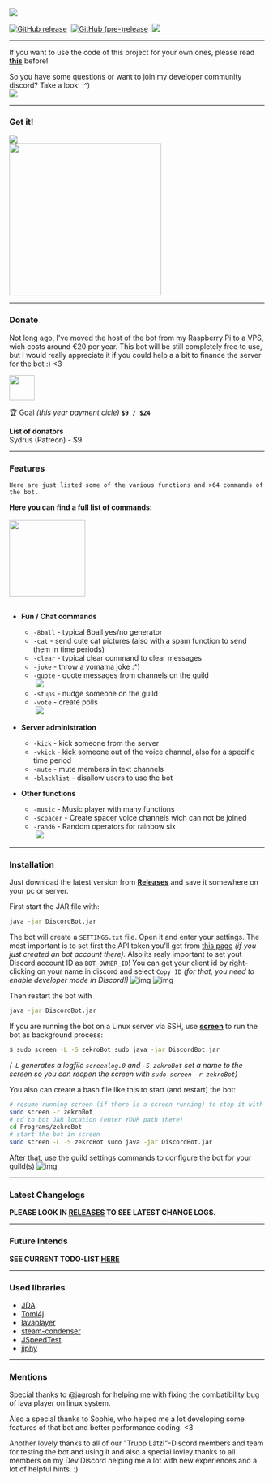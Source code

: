 <img src="https://raw.githubusercontent.com/zekroTJA/DiscordBot/master/.websrc/logo%20-%20title.png" />
<br/>

[![GitHub release](https://img.shields.io/github/release/zekrotja/DiscordBot.svg)](https://github.com/zekroTJA/DiscordBot/releases)&nbsp;
[![GitHub (pre-)release](https://img.shields.io/github/release/zekrotja/DiscordBot/all.svg)](https://github.com/zekroTJA/DiscordBot/releases)&nbsp;
<a href="https://discordapp.com/oauth2/authorize?client_id=272336949841362944&scope=bot&permissions=1882582134">
<img src="https://img.shields.io/badge/currently%20running%20on-1.40.1.0-3cd0d8.svg"></a><br>

-----

If you want to use the code of this project for your own ones, please read **[this](http://s.zekro.de/codepolicy)** before!

So you have some questions or want to join my developer community discord? Take a look! :^)
<br/><a href="http://discord.zekro.de"><img src="https://discordapp.com/api/guilds/307084334198816769/embed.png"/></a>

-----
### Get it!
<img src="https://img.shields.io/badge/Server%20Capacity-40%2F250-3cc482.svg"><br>
<a href="https://discordapp.com/oauth2/authorize?client_id=272336949841362944&scope=bot&permissions=1882582134"><img src="https://github.com/zekroTJA/DiscordBot/blob/master/.websrc/add_to_discord.png?raw=true" width="300"/></a>

---
### Donate

Not long ago, I've moved the host of the bot from my Raspberry Pi to a VPS, wich costs around €20 per year. This bot will be still completely free to use, but I would really appreciate it if you could help a a bit to finance the server for the bot :) <3

<a href="https://support.zekro.de"><img src="https://github.com/zekroTJA/DiscordBot/blob/master/.websrc/donate.png" height="50"/></a>

🏆 Goal *(this year payment cicle)*  **`$9 / $24`**

**List of donators**<br>
Sydrus (Patreon)  -  $9

-----
### Features

```
Here are just listed some of the various functions and >64 commands of the bot.
```
**Here you can find a full list of commands:**<br><br>
<a href="https://docs.google.com/spreadsheets/d/1vDsZgn49s6D1OCfyJE0aAixgbMfHb1n6ybHPG8g2Ing/edit?usp=sharing" target="_blank"><img src="https://s3.amazonaws.com/cdn.freshdesk.com/data/helpdesk/attachments/production/1033926355/original/GoogleSheets.png" width="150"/></a><br><br>

- **Fun / Chat commands**
  - `-8ball` - typical 8ball yes/no generator
  - `-cat` - send cute cat pictures (also with a spam function to send them in time periods)
  - `-clear` - typical clear command to clear messages
  - `-joke` - throw a yomama joke :^)
  - `-quote` - quote messages from channels on the guild<br>
  &nbsp;![](https://image.prntscr.com/image/g3-ctAYBSlu1eS9qoFTSSQ.png)
  - `-stups` - nudge someone on the guild
  - `-vote` - create polls<br>
  &nbsp;![](https://image.prntscr.com/image/5_avzZNQRUijY2rUgc1XgQ.png)
  
  
- **Server administration**
  - `-kick` - kick someone from the server
  - `-vkick` - kick someone out of the voice channel, also for a specific time period
  - `-mute` - mute members in text channels
  - `-blacklist` - disallow users to use the bot
  
- **Other functions**
  - `-music` - Music player with many functions
  - `-scpacer` - Create spacer voice channels wich can not be joined
  - `-rand6` - Random operators for rainbow six<br>
  &nbsp;![](https://image.prntscr.com/image/WHZh5l76TKupvWUmoIQBpA.png)

-----
### Installation

Just download the latest version from **[Releases](https://github.com/zekroTJA/DiscordBot/releases)** and save it somewhere on your pc or server.

First start the JAR file with:
```bash
java -jar DiscordBot.jar
```
The bot will create a `SETTINGS.txt` file. Open it and enter your settings.
The most important is to set first the API token you'll get from [this page](https://discordapp.com/developers/applications/me) *(if you just created an bot account there).* Also its realy important to set yout Discord account ID as `BOT_OWNER_ID`! You can get your client id by right-clicking on your name in discord and select `Copy ID` *(for that, you need to enable developer mode in Discord!)*
![img](https://image.prntscr.com/image/Jmf2FssPSdKEb9jNOTra-g.png)
![img](https://image.prntscr.com/image/UrxT_eI7SbqmZIcbQs1QvQ.png)

Then restart the bot with
```bash
java -jar DiscordBot.jar
```

If you are running the bot on a Linux server via SSH, use **[screen](https://wiki.ubuntuusers.de/Screen/)** to run the bot as background process:
```bash
$ sudo screen -L -S zekroBot sudo java -jar DiscordBot.jar
```
*(`-L` generates a logfile `screenlog.0` and `-S zekroBot` set a name to the screen so you can reopen the screen with `sudo screen -r zekroBot`)*

You also can create a bash file like this to start (and restart) the bot:
```bash
# resume running screen (if there is a screen running) to stop it with [STRG] + [C]
sudo screen -r zekroBot
# cd to bot JAR location (enter YOUR path there)
cd Programs/zekroBot
# start the bot in screen
sudo screen -L -S zekroBot sudo java -jar DiscordBot.jar
```

After that, use the guild settings commands to configure the bot for your guild(s)
![img](https://image.prntscr.com/image/VKw6mpxPS8in40ZB4sTOMQ.png)

-----
### Latest Changelogs

**PLEASE LOOK IN <a href="https://github.com/zekroTJA/DiscordBot/releases">RELEASES</a> TO SEE LATEST CHANGE LOGS.**

-----
### Future Intends

**SEE CURRENT TODO-LIST <a href="https://docs.google.com/spreadsheets/d/e/2PACX-1vTPfpbg5fEssYD-X4XaR5ISM_xXrOEoqKnoWO7kUkVVBFARxtf49u4wKfUe0L-tkN2AoNffhebZJ-5R/pubhtml">HERE</a>**

-----
### Used libraries

- <a href="https://github.com/DV8FromTheWorld/JDA">JDA</a>
- <a href="https://github.com/mwanji/toml4j">Toml4j</a>
- <a href="https://github.com/sedmelluq/lavaplayer">lavaplayer</a>
- <a href="https://github.com/koraktor/steam-condenser-java">steam-condenser</a>
- <a href="https://github.com/bertrandmartel/speed-test-lib">JSpeedTest</a>
- <a href="https://github.com/brunocvcunha/jiphy">jiphy</a>

-----
### Mentions
Special thanks to <a href="https://github.com/jagrosh">@jagrosh</a> for helping me with fixing the combatibility bug of lava player on linux system.

Also a special thanks to Sophie, who helped me a lot developing some features of that bot and better performance coding. <3

Another lovely thanks to all of our "Trupp Lätzl"-Discord members and team for testing the bot and using it and also a special lovley thanks to all members on my Dev Discord helping me a lot with new experiences and a lot of helpful hints. :)
